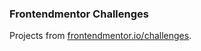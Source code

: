 ### Frontendmentor Challenges

Projects from [frontendmentor.io/challenges](https://www.frontendmentor.io/challenges).
